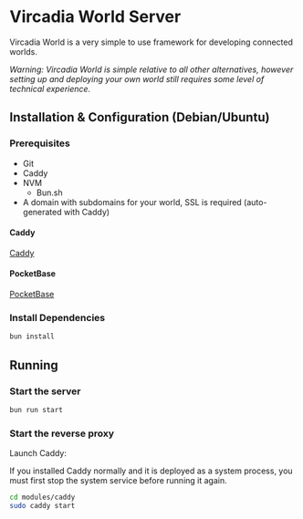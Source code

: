 # Vircadia World Server

Vircadia World is a very simple to use framework for developing connected worlds.

*Warning: Vircadia World is simple relative to all other alternatives, however setting up and deploying your own world still requires some level of technical experience.*

## Installation & Configuration (Debian/Ubuntu)

### Prerequisites

* Git
* Caddy
* NVM
    * Bun.sh
* A domain with subdomains for your world, SSL is required (auto-generated with Caddy)

#### Caddy

[Caddy](modules/caddy/README.md)

#### PocketBase

[PocketBase](modules/pocketbase/README.md)

### Install Dependencies

```sh
bun install
```

## Running

### Start the server

```bash
bun run start
```

### Start the reverse proxy

Launch Caddy:

If you installed Caddy normally and it is deployed as a system process, you must first stop the system service before running it again.

```sh
cd modules/caddy
sudo caddy start
```
